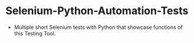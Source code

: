 # Selenium-Python-Automation-Tests

- Multiple short Selenium tests with Python that showcase functions of this Testing Tool.

